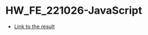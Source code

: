# HW_FE_221026-JavaScript

- [Link to the result](https://zahoruiko.github.io/HW_FE_221026-JavaScript/)
